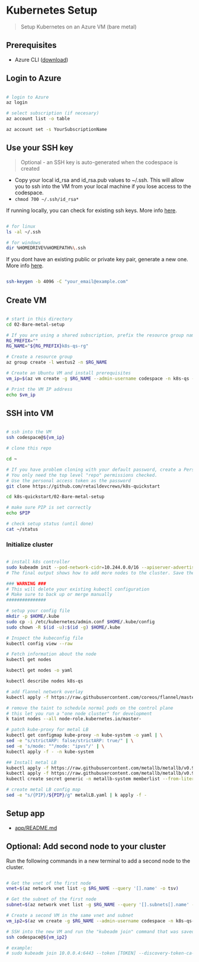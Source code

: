 # Kubernetes Setup

> Setup Kubernetes on an Azure VM (bare metal)

## Prerequisites

- Azure CLI ([download](https://docs.microsoft.com/en-us/cli/azure/install-azure-cli?view=azure-cli-latest))

## Login to Azure

```bash

# login to Azure
az login

# select subscription (if necesary)
az account list -o table

az account set -s YourSubscriptionName

```

## Use your SSH key

> Optional - an SSH key is auto-generated when the codespace is created

- Copy your local id_rsa and id_rsa.pub values to ~/.ssh. This will allow you to ssh into the VM from your local machine if you lose access to the codespace.
- `chmod 700 ~/.ssh/id_rsa*`

If running locally, you can check for existing ssh keys. More info [here](https://docs.github.com/en/github-ae@latest/github/authenticating-to-github/checking-for-existing-ssh-keys).

```bash

# for linux
ls -al ~/.ssh

# for windows
dir %HOMEDRIVE%%HOMEPATH%\.ssh

```

If you dont have an existing public or private key pair, generate a new one. More info [here](https://docs.github.com/en/github-ae@latest/github/authenticating-to-github/generating-a-new-ssh-key-and-adding-it-to-the-ssh-agent).

```bash

ssh-keygen -b 4096 -C "your_email@example.com"

```

## Create VM

```bash

# start in this directory
cd 02-Bare-metal-setup

# If you are using a shared subscription, prefix the resource group name with something unique like your alias.
RG_PREFIX=""
RG_NAME="${RG_PREFIX}k8s-qs-rg"

# Create a resource group
az group create -l westus2 -n $RG_NAME

# Create an Ubuntu VM and install prerequisites
vm_ip=$(az vm create -g $RG_NAME --admin-username codespace -n k8s-qs --size standard_d2s_v3 --nsg-rule SSH --image Canonical:UbuntuServer:18.04-LTS:latest --os-disk-size-gb 128 --custom-data startup.sh --query publicIpAddress -o tsv)

# Print the VM IP address
echo $vm_ip

```

## SSH into VM

```bash

# ssh into the VM
ssh codespace@${vm_ip}

# clone this repo

cd ~

# If you have problem cloning with your default password, create a Personal Access token at https://github.com/settings/tokens.
# You only need the top level "repo" permissions checked.
# Use the personal access token as the password
git clone https://github.com/retaildevcrews/k8s-quickstart

cd k8s-quickstart/02-Bare-metal-setup

# make sure PIP is set correctly
echo $PIP

# check setup status (until done)
cat ~/status

```

### Initialize cluster

```bash

# install k8s controller
sudo kubeadm init --pod-network-cidr=10.244.0.0/16 --apiserver-advertise-address $PIP
# The final output shows how to add more nodes to the cluster. Save the "kubeadm join" command for later use

### WARNING ###
# This will delete your existing kubectl configuration
# Make sure to back up or merge manually
###############

# setup your config file
mkdir -p $HOME/.kube
sudo cp -i /etc/kubernetes/admin.conf $HOME/.kube/config
sudo chown -R $(id -u):$(id -g) $HOME/.kube

# Inspect the kubeconfig file
kubectl config view --raw

# Fetch information about the node
kubectl get nodes

kubectl get nodes -o yaml

kubectl describe nodes k8s-qs

# add flannel network overlay
kubectl apply -f https://raw.githubusercontent.com/coreos/flannel/master/Documentation/kube-flannel.yml --namespace=kube-system

# remove the taint to schedule normal pods on the control plane
# this let you run a "one node cluster" for development
k taint nodes --all node-role.kubernetes.io/master-

# patch kube-proxy for metal LB
kubectl get configmap kube-proxy -n kube-system -o yaml | \
sed -e "s/strictARP: false/strictARP: true/" | \
sed -e 's/mode: ""/mode: "ipvs"/' | \
kubectl apply -f - -n kube-system

## Install metal LB
kubectl apply -f https://raw.githubusercontent.com/metallb/metallb/v0.9.4/manifests/namespace.yaml
kubectl apply -f https://raw.githubusercontent.com/metallb/metallb/v0.9.4/manifests/metallb.yaml
kubectl create secret generic -n metallb-system memberlist --from-literal=secretkey="$(openssl rand -base64 128)"

# create metal LB config map
sed -e "s/{PIP}/${PIP}/g" metalLB.yaml | k apply -f -

```

## Setup app

- [app/README.md](app/README.md)

## Optional: Add second node to your cluster

Run the following commands in a new terminal to add a second node to the cluster.

```bash

# Get the vnet of the first node
vnet=$(az network vnet list -g $RG_NAME --query '[].name' -o tsv)

# Get the subnet of the first node
subnet=$(az network vnet list -g $RG_NAME --query '[].subnets[].name' -o tsv)

# Create a second VM in the same vnet and subnet
vm_ip2=$(az vm create -g $RG_NAME --admin-username codespace -n k8s-qs-1 --vnet-name $vnet --subnet $subnet --size standard_d2s_v3 --nsg-rule SSH --image Canonical:UbuntuServer:18.04-LTS:latest --os-disk-size-gb 128 --custom-data startup.sh --query publicIpAddress -o tsv)

# SSH into the new VM and run the "kubeadm join" command that was saved earlier
ssh codespace@${vm_ip2}

# example:
# sudo kubeadm join 10.0.0.4:6443 --token [TOKEN] --discovery-token-ca-cert-hash [CA_CERT_HASH]

```
